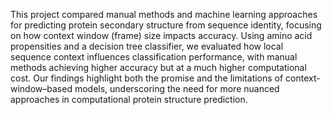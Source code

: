 This project compared manual methods and machine learning approaches for predicting protein secondary structure from sequence identity, focusing on how context window (frame) size impacts accuracy. Using amino acid propensities and a decision tree classifier, we evaluated how local sequence context influences classification performance, with manual methods achieving higher accuracy but at a much higher computational cost. Our findings highlight both the promise and the limitations of context-window–based models, underscoring the need for more nuanced approaches in computational protein structure prediction.
